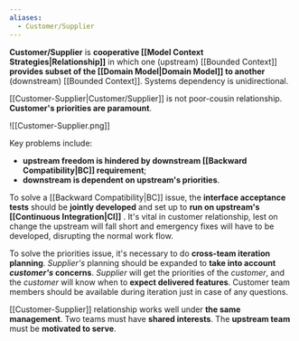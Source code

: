 ```yaml
---
aliases:
  - Customer/Supplier
---
```

**Customer/Supplier** is **cooperative [[Model Context Strategies|Relationship]]** in which one (upstream) [[Bounded Context]] **provides subset of the [[Domain Model|Domain Model]] to another** (downstream) [[Bounded Context]]. Systems dependency is unidirectional.

[[Customer-Supplier|Customer/Supplier]] is not poor-cousin relationship. 
**Customer's priorities are paramount**.

![[Customer-Supplier.png]]

Key problems include:
- **upstream freedom is hindered by downstream [[Backward Compatibility|BC]] requirement**;
- **downstream is dependent on upstream's priorities**.

To solve a [[Backward Compatibility|BC]] issue, the **interface acceptance tests** should be **jointly developed** and set up to **run on upstream's [[Continuous Integration|CI]]** . It's vital in customer relationship, lest on change the upstream will fall short and emergency fixes will have to be developed, disrupting the normal work flow.

To solve the priorities issue, it's necessary to do **cross-team iteration planning**. *Supplier's* planning should be expanded to **take into account *customer's* concerns**. *Supplier* will get the priorities of the *customer*, and the *customer* will know when to **expect delivered features**. Customer team members should be available during iteration just in case of any questions.

[[Customer-Supplier]] relationship works well under **the same management**. Two teams must have **shared interests**. The **upstream team** must be **motivated to serve**.
